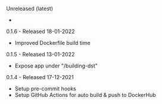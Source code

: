 Unreleased (latest)

* 

0.1.6 - Released 18-01-2022

* Improved Dockerfile build time

0.1.5 - Released 13-01-2022

* Expose app under "/building-dst"

0.1.4 - Released 17-12-2021

* Setup pre-commit hooks
* Setup GitHub Actions for auto build & push to DockerHub
